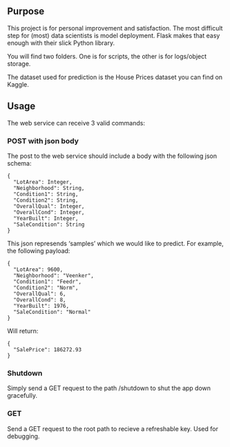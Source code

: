 Purpose
-------

This project is for personal improvement and satisfaction. The most
difficult step for (most) data scientists is model deployment. Flask
makes that easy enough with their slick Python library.

You will find two folders. One is for scripts, the other is for
logs/object storage.

The dataset used for prediction is the House Prices dataset you can find
on Kaggle.

Usage
-----

The web service can receive 3 valid commands:

### POST with json body

The post to the web service should include a body with the following
json schema:

    {
      "LotArea": Integer,
      "Neighborhood": String,
      "Condition1": String,
      "Condition2": String,
      "OverallQual": Integer,
      "OverallCond": Integer,
      "YearBuilt": Integer,
      "SaleCondition": String
    }

This json represends ‘samples’ which we would like to predict. For
example, the following payload:

    {
      "LotArea": 9600,
      "Neighborhood": "Veenker",
      "Condition1": "Feedr",
      "Condition2": "Norm",
      "OverallQual": 6,
      "OverallCond": 8,
      "YearBuilt": 1976,
      "SaleCondition": "Normal"
    }

Will return:

    {
      "SalePrice": 186272.93
    }

### Shutdown

Simply send a GET request to the path /shutdown to shut the app down
gracefully.

### GET

Send a GET request to the root path to recieve a refreshable key. Used
for debugging.
